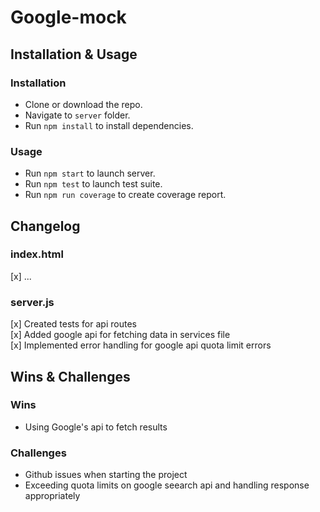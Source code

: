 # Google-mock

## Installation & Usage

### Installation

- Clone or download the repo.
- Navigate to `server` folder.
- Run `npm install` to install dependencies.

### Usage

- Run `npm start` to launch server.
- Run `npm test` to launch test suite.
- Run `npm run coverage` to create coverage report.

## Changelog

### index.html

[x] ...

### server.js

[x] Created tests for api routes  
[x] Added google api for fetching data in services file  
[x] Implemented error handling for google api quota limit errors

## Wins & Challenges

### Wins

- Using Google's api to fetch results

### Challenges

- Github issues when starting the project
- Exceeding quota limits on google seearch api and handling response appropriately
